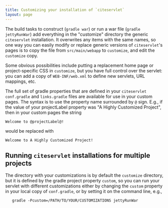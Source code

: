 ```yaml
---
title: Customizing your installation of `citeservlet`
layout: page
---
```


The build tasks to construct (`gradle war`) or run a war file (`gradle jettyRunWar`) add everything in the "customize" directory the generic `citeservlet` installation.  It overwrites any items with the same names, so one way you can easily modify or replace generic versions of `citeservlet`'s pages is to copy the file from `src/main/webapp` to `customize`, and edit the `customize` copy.

Some obvious possibilities include putting a replacement home page or project-specific CSS in `customize`, but you have full control over the servlet:  you can add a copy of `WEB-INF/web.xml`  to define new servlets, URL mappings, etc.

The full set of gradle properties that are defined in your `citeservlet`  `conf.gradle` and `links.gradle` files are available for use in your custom pages.  The syntax is to use the property name surrounded by `@` sign.  E.g., if the value of your projectLabel property was "A Highly Customized Project", then in your custom pages the string

    Welcome to @projectLabel@!

would be replaced with

    Welcome to A Highly Customized Project!


## Running `citeservlet` installations for multiple projects ##

The directory with your customizations is by default the `customize` directory, but it is defined by the gradle project property `custom`, so you can run your servlet with different customizations either by changing the `custom` property in your local copy of `conf.gradle`, or by setting it on the command line, e.g.,


       gradle -Pcustom=/PATH/TO/YOUR/CUSTOMIZATIONS jettyRunWar

